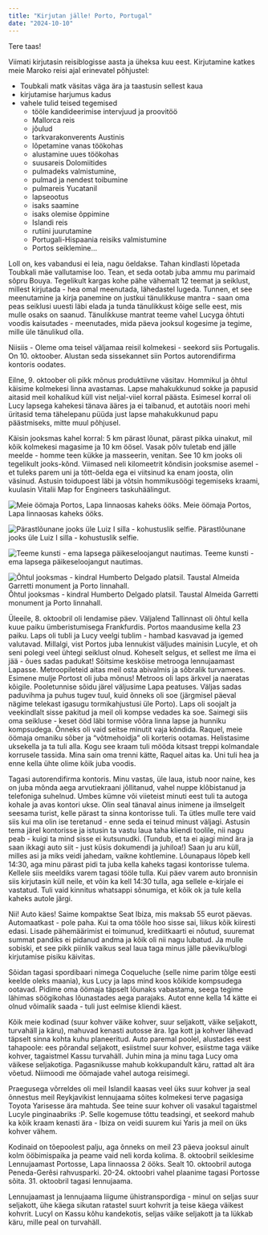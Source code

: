```yaml
---
title: "Kirjutan jälle! Porto, Portugal"
date: "2024-10-10"
---
```


Tere taas!

Viimati kirjutasin reisiblogisse aasta ja üheksa kuu eest. Kirjutamine katkes meie Maroko reisi ajal erinevatel põhjustel:
* Toubkali matk väsitas väga ära ja taastusin sellest kaua
* kirjutamise harjumus kadus
* vahele tulid teised tegemised
  * tööle kandideerimise intervjuud ja proovitöö
  * Mallorca reis
  * jõulud
  * tarkvarakonverents Austinis
  * lõpetamine vanas töökohas
  * alustamine uues töökohas
  * suusareis Dolomiitides
  * pulmadeks valmistumine,
  * pulmad ja nendest toibumine
  * pulmareis Yucatanil
  * lapseootus
  * isaks saamine
  * isaks olemise õppimine
  * Islandi reis
  * rutiini juurutamine
  * Portugali-Hispaania reisiks valmistumine
  * Portos seiklemine...

Loll on, kes vabandusi ei leia, nagu öeldakse. Tahan kindlasti lõpetada Toubkali mäe vallutamise loo. Tean, et seda ootab juba ammu mu parimaid sõpru Bouya. Tegelikult kargas kohe pähe vähemalt 12 teemat ja seiklust, millest kirjutada - hea omal meenutada, lähedastel lugeda. Tunnen, et see meenutamine ja kirja panemine on justkui tänulikkuse mantra - saan oma peas seiklusi uuesti läbi elada ja tunda tänulikkust kõige selle eest, mis mulle osaks on saanud. Tänulikkuse mantrat teeme vahel Lucyga õhtuti voodis kaisutades - meenutades, mida päeva jooksul kogesime ja tegime, mille üle tänulikud olla.

Niisiis - Oleme oma teisel väljamaa reisil kolmekesi - seekord siis Portugalis. On 10. oktoober. Alustan seda sissekannet siin Portos autorendifirma kontoris oodates.

Eilne, 9. oktoober oli pikk mõnus produktiivne väsitav. Hommikul ja õhtul käisime kolmekesi linna avastamas. Lapse mahakukkunud sokke ja papusid aitasid meil kohalikud küll vist neljal-viiel korral päästa. Esimesel korral oli Lucy lapsega kahekesi tänava ääres ja ei taibanud, et autotäis noori mehi üritasid tema tähelepanu püüda just lapse mahakukkunud papu päästmiseks, mitte muul põhjusel. 

Käisin jooksmas kahel korral: 5 km pärast lõunat, pärast pikka uinakut, mil kõik kolmekesi magasime ja 10 km öösel. Vasak põlv tuletab end jälle meelde - homme teen kükke ja masseerin, venitan. See 10 km jooks oli tegelikult jooks-kõnd. Viimased neli kilomeetrit kõndisin jooksmise asemel - et tuleks parem uni ja tõtt-öelda ega ei viitsinud ka enam joosta, olin väsinud. Astusin toidupoest läbi ja võtsin hommikusöögi tegemiseks kraami, kuulasin Vitalii Map for Engineers taskuhäälingut. 

![Meie öömaja Portos, Lapa linnaosas kaheks ööks.](https://ik.imagekit.io/p62hs5w4p/reisiblogi/IMG_0051.jpg?updatedAt=1729110379512)
Meie öömaja Portos, Lapa linnaosas kaheks ööks.

![Pärastlõunane jooks üle Luiz I silla - kohustuslik selfie.](https://ik.imagekit.io/p62hs5w4p/reisiblogi/IMG_0076.jpg?updatedAt=1729110093872)
Pärastlõunane jooks üle Luiz I silla - kohustuslik selfie.

![Teeme kunsti - ema lapsega päikeseloojangut nautimas.](https://ik.imagekit.io/p62hs5w4p/reisiblogi/IMG_0092.jpg?updatedAt=1729110099237)
Teeme kunsti - ema lapsega päikeseloojangut nautimas.

![Õhtul jooksmas - kindral Humberto Delgado platsil. Taustal Almeida Garretti monument ja Porto linnahall.](https://ik.imagekit.io/p62hs5w4p/reisiblogi/IMG_0109.jpg?updatedAt=1729110094337)
Õhtul jooksmas - kindral Humberto Delgado platsil. Taustal Almeida Garretti monument ja Porto linnahall.

Üleeile, 8. oktoobril oli lendamise päev. Väljalend Tallinnast oli õhtul kella kuue paiku ümberistumisega Frankfurdis. Portos maandusime kella 23 paiku. Laps oli tubli ja Lucy veelgi tublim - hambad kasvavad ja igemed valutavad. Millalgi, vist Portos juba lennukist väljudes mainisin Lucyle, et oh seni polegi veel ühtegi seiklust olnud. Koheselt selgus, et sellest me ilma ei jää - õues sadas padukat! Sõitsime kesköise metrooga lennujaamast Lapasse. Metroopileteid aitas meil osta abivalmis ja sõbralik turvamees. Esimene mulje Portost oli juba mõnus! Metroos oli laps ärkvel ja naeratas kõigile. Pooletunnise sõidu järel väljusime Lapa peatuses. Väljas sadas paduvihma ja puhus tugev tuul, kuid õnneks oli soe (järgmisel päeval nägime telekast igasugu tormikahjustusi üle Porto). Laps oli soojalt ja veekindlalt sisse pakitud ja meil oli kompse vedades ka soe. Saimegi siis oma seikluse - keset ööd läbi tormise võõra linna lapse ja hunniku kompsudega. Õnneks oli vaid seitse minutit vaja kõndida. Raquel, meie öömaja omaniku sõber ja “võtmehoidja” oli korteris ootamas. Helistasime uksekella ja ta tuli alla. Kogu see kraam tuli mööda kitsast treppi kolmandale korrusele tassida. Mina sain oma trenni kätte, Raquel aitas ka. Uni tuli hea ja enne kella ühte olime kõik juba voodis.

Tagasi autorendifirma kontoris. Minu vastas, üle laua, istub noor naine, kes on juba mõnda aega arvutiekraani jõllitanud, vahel nuppe klõbistanud ja telefoniga suhelnud. Umbes kümne või viieteist minuti eest tuli ta autoga kohale ja avas kontori ukse. Olin seal tänaval ainus inimene ja ilmselgelt seesama turist, kelle pärast ta sinna kontorisse tuli. Ta ütles mulle tere vaid siis kui ma olin ise teretanud - enne seda ei teinud minust väljagi. Astusin tema järel kontorisse ja istusin ta vastu laua taha kliendi toolile, nii nagu peab - kuigi ta mind sisse ei kutsunudki. (Tundub, et ta ei ajagi mind ära ja saan ikkagi auto siit - just küsis dokumendi ja juhiloa!) Saan ju aru küll, milles asi ja miks veidi jahedam, vaikne kohtlemine. Lõunapaus lõpeb kell 14:30, aga minu pärast pidi ta juba kella kaheks tagasi kontorisse tulema. Kellele siis meeldiks varem tagasi tööle tulla. Kui päev varem auto bronnisin siis kirjutasin küll neile, et võin ka kell 14:30 tulla, aga sellele e-kirjale ei vastatud. Tuli vaid kinnitus whatsappi sõnumiga, et kõik ok ja tule kella kaheks autole järgi. 

Nii! Auto käes! Saime kompaktse Seat Ibiza, mis maksab 55 eurot päevas. Automaatkast - pole paha. Kui ta oma tööle hoo sisse sai, liikus kõik kiiresti edasi. Lisade pähemäärimist ei toimunud, krediitkaarti ei nõutud, suuremat summat pandiks ei pidanud andma ja kõik oli nii nagu lubatud. Ja mulle sobiski, et see pikk piinlik vaikus seal laua taga minus jälle päeviku/blogi kirjutamise pisiku käivitas.

Sõidan tagasi spordibaari nimega Coqueluche (selle nime parim tõlge eesti keelde oleks maania), kus Lucy ja laps mind koos kõikide kompsudega ootavad. Pidime oma öömaja täpselt lõunaks vabastama, seega tegime lähimas söögikohas lõunastades aega parajaks. Autot enne kella 14 kätte ei olnud võimalik saada - tuli just eelmise kliendi käest.

Kõik meie kodinad (suur kohver väike kohver, suur seljakott, väike seljakott, turvahäll ja käru),  mahuvad kenasti autosse ära. Iga kott ja kohver lähevad täpselt sinna kohta kuhu planeeritud. Auto paremal poolel, alustades eest tahapoole: ees põrandal seljakott, esiistmel suur kohver, esiistme taga väike kohver,  tagaistmel Kassu turvahäll. Juhin mina ja minu taga Lucy oma väikese seljakotiga. Pagasnikusse mahub kokkupandult käru, rattad alt ära võetud. Niimoodi me öömajade vahel autoga reisimegi. 

Praegusega võrreldes oli meil Islandil kaasas veel üks suur kohver ja seal õnnestus meil Reykjavikist lennujaama sõites kolmekesi terve pagasiga Toyota Yarisesse ära mahtuda. See teine suur kohver oli vasakul tagaistmel Lucyle pinginaabriks :P. Selle kogemuse tõttu teadsingi, et seekord mahub ka kõik kraam kenasti ära - Ibiza on veidi suurem kui Yaris ja meil on üks kohver vähem. 

Kodinaid on tõepoolest palju, aga õnneks on meil 23 päeva jooksul ainult kolm ööbimispaika ja peame vaid neli korda kolima. 8. oktoobril seiklesime Lennujaamast Portosse, Lapa linnaossa 2 ööks. Sealt 10. oktoobril autoga Peneda-Gerêsi rahvusparki. 20-24. oktoobri vahel plaanime tagasi Portosse sõita. 31. oktoobril tagasi lennujaama. 

Lennujaamast ja lennujaama liigume ühistranspordiga - minul on seljas suur seljakott, ühe käega sikutan ratastel suurt kohvrit ja teise käega väikest kohvrit. Lucyl on Kassu kõhu kandekotis, seljas väike seljakott ja ta lükkab käru, mille peal on turvahäll.